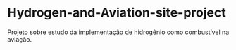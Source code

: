 # Hydrogen-and-Aviation-site-project
 Projeto sobre estudo da implementação de hidrogênio como combustível na aviação.
